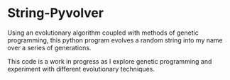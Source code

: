 # String-Pyvolver
Using an evolutionary algorithm coupled with methods of genetic programming, this python program evolves a random string into my name over a series of generations.

This code is a work in progress as I explore genetic programming and experiment with different evolutionary techniques.
